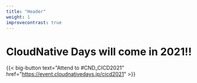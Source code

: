 ```yaml
---
title: "Header"
weight: 1
improvecontrast: true
---
```


# CloudNative Days will come in 2021!!

{{< big-button text="Attend to #CND_CICD2021" href="https://event.cloudnativedays.jp/cicd2021" >}}
